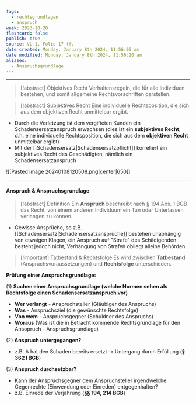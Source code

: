 ```yaml
---
tags:
  - rechtsgrundlagen
  - anspruch
week: 2023-10-20
flashcard: false
publish: true
source: VL 1, Folie 17 ff.
date created: Monday, January 8th 2024, 11:56:05 am
date modified: Monday, January 8th 2024, 11:56:20 am
aliases:
  - Anspruchsgrundlage
---
```

***

> [!abstract] Objektives Recht 
> Verhaltensregeln, die für alle Individuen bestehen, und somit allgemeine Rechtsvorschriften darstellen.

> [!abstract] Subjektives Recht 
> Eine individuelle Rechtsposition, die sich aus dem objektiven Recht unmittelbar ergibt.

- Durch die Verletzung ist dem vergifteten Kunden ein Schadensersatzanspruch erwachsen (dies ist ein **subjektives Recht**, d.h. eine individuelle Rechtsposition, die sich aus dem **objektiven Recht** unmittelbar ergibt)
- Mit der [[Schadensersatz|Schadensersatzpflicht]] korreliert ein subjektives Recht des Geschädigten, nämlich ein Schadensersatzanspruch

![[Pasted image 20240108120508.png|center|650]]

***
#### Anspruch & Anspruchsgrundlage

> [!abstract] Definition 
> Ein **Anspruch** beschreibt nach § 194 Abs. 1 BGB das Recht, von einem anderen Individuum ein Tun oder Unterlassen verlangen zu können.

- Gewisse Ansprüche, so z.B. [[Schadensersatz|Schadensersatzansprüche]] bestehen unabhängig von etwaigen Klagen, ein Anspruch auf "Strafe" des Schädigenden besteht jedoch nicht, Verhängung von Strafen obliegt alleine Behörden.

> [!important] Tatbestand & Rechtsfolge 
> Es wird zwischen **Tatbestand** (Anspruchsvoraussetzungen) und **Rechtsfolge** unterschieden.

**Prüfung einer Anspruchsgrundlage:**

(1) **Suchen einer Anspruchsgrundlage (welche Normen sehen als Rechtsfolge einen Schadensersatzanspruch vor)**

- **Wer verlangt** - Anspruchsteller (Gläubiger des Anspruchs)
- **Was** - Anspruchsziel (die gewünschte Rechtsfolge)
- **Von wem** - Anspruchsgegner (Schuldner des Anspruchs)
- **Woraus** (Was ist die in Betracht kommende Rechtsgrundlage für den Ansopruch - Anspruchsgrundlage)

(2) **Anspruch untergegangen?**

- z.B. A hat den Schaden bereits ersetzt $\longrightarrow$ Untergang durch Erfüllung (**§ 362 I BGB**)

(3) **Anspruch durchsetzbar?**

- Kann der Anspruchsgegner dem Anspruchsteller irgendwelche Gegenrechte (Einwendung oder Einreden) entgegenhalten?
- z.B. Einrede der Verjährung (**§§ 194, 214 BGB**)
